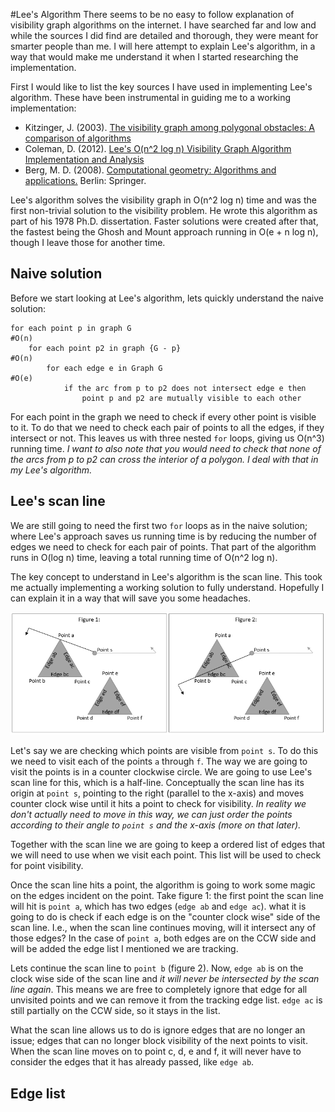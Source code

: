 #Lee's Algorithm
There seems to be no easy to follow explanation of visibility graph algorithms
on the internet. I have searched far and low and while the sources I did find
are detailed and thorough, they were meant for smarter people than me. I will
here attempt to explain Lee's algorithm, in a way that would make me understand
it when I started researching the implementation.

First I would like to list the key sources I have used in implementing Lee's
algorithm. These have been instrumental in guiding me to a working
implementation:

* Kitzinger, J. (2003). [The visibility graph among polygonal obstacles:
A comparison of algorithms](http://www.cs.unm.edu/~moore/tr/03-05/Kitzingerthesis.pdf)
* Coleman, D. (2012). [Lee's O(n^2 log n) Visibility Graph Algorithm
Implementation and Analysis](http://dav.ee/papers/Visibility_Graph_Algorithm.pdf)
* Berg, M. D. (2008). [Computational geometry: Algorithms and applications.](http://www.amazon.com/Computational-Geometry-Applications-Mark-Berg/dp/3540779736/)
Berlin: Springer.

Lee's algorithm solves the visibility graph in O(n^2 log n) time and was the
first non-trivial solution to the visibility problem. He wrote this algorithm
as part of his 1978 Ph.D. dissertation. Faster solutions were created after
that, the fastest being the Ghosh and Mount approach running in O(e + n log n),
though I leave those for another time.

## Naive solution
Before we start looking at Lee's algorithm, lets quickly understand the naive
solution:

    for each point p in graph G                                             #O(n)
        for each point p2 in graph {G - p}                                  #O(n)
            for each edge e in Graph G                                      #O(e)
                if the arc from p to p2 does not intersect edge e then
                    point p and p2 are mutually visible to each other

For each point in the graph we need to check if every other point is visible
to it. To do that we need to check each pair of points to all the edges, if they
intersect or not. This leaves us with three nested `for` loops, giving us
O(n^3) running time. _I want to also note that you would need to check that none
of the arcs from p to p2 can cross the interior of a polygon. I deal with that
in my Lee's algorithm._

## Lee's scan line
We are still going to need the first two `for` loops as in the naive solution;
where Lee's approach saves us running time is by reducing the number of
edges we need to check for each pair of points. That part of the algorithm runs
in O(log n) time, leaving a total running time of O(n^2 log n).

The key concept to understand in Lee's algorithm is the scan line. This took me
actually implementing a working solution to fully understand. Hopefully I can
explain it in a way that will save you some headaches.

![Figure 1](images/lee_figure1.png)

Let's say we are checking which points are visible from `point s`. To do this
we need to visit each of the points `a` through `f`. The way we are going to visit
the points is in a counter clockwise circle. We are going to use Lee's scan line
for this, which is a half-line. Conceptually the scan line has its origin at
`point s`, pointing to the right (parallel to the x-axis) and moves counter clock
wise until it hits a point to check for visibility. _In reality we don't
actually need to move in this way, we can just order the points according to
their angle to `point s` and the x-axis (more on that later)._  

Together with the scan line we are going to keep a ordered list of edges that
we will need to use when we visit each point. This list will be used to check
for point visibility.

Once the scan line hits a point, the algorithm is going to work some magic on
the edges incident on the point. Take figure 1: the first point the scan line
will hit is `point a`, which has two edges (`edge ab` and `edge ac`). what
it is going to do is check if each edge is on the "counter clock wise" side of
the scan line. I.e., when the scan line continues moving, will it intersect any
of those edges? In the case of `point a`, both edges are on the CCW side and will
be added the edge list I mentioned we are tracking.

Lets continue the scan line to `point b` (figure 2). Now, `edge ab` is
on the clock wise side of the scan line and *it will never be intersected by the
scan line again*. This means we are free to completely ignore that edge for all
unvisited points and we can remove it from the tracking edge list. `edge ac` is
still partially on the CCW side, so it stays in the list.

What the scan line allows us to do is ignore edges that are no longer an issue;
edges that can no longer block visibility of the next points to visit.
When the scan line moves on to point c, d, e and f, it will never have to
consider the edges that it has already passed, like `edge ab`.

## Edge list

